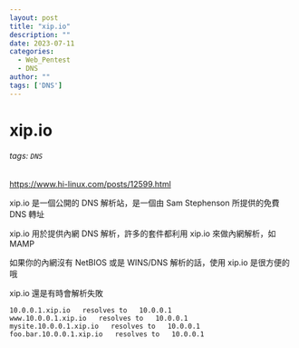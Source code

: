 ```yaml
---
layout: post
title: "xip.io"
description: ""
date: 2023-07-11
categories:
  - Web_Pentest
  - DNS
author: ""
tags: ['DNS']
---
```




# xip.io 
###### tags: `DNS`
https://www.hi-linux.com/posts/12599.html

xip.io 是一個公開的 DNS 解析站，是一個由 Sam Stephenson 所提供的免費 DNS 轉址

xip.io 用於提供內網 DNS 解析，許多的套件都利用 xip.io 來做內網解析，如 MAMP


如果你的內網沒有 NetBIOS 或是 WINS/DNS 解析的話，使用 xip.io 是很方便的哦

xip.io 還是有時會解析失敗



```
10.0.0.1.xip.io   resolves to   10.0.0.1
www.10.0.0.1.xip.io   resolves to   10.0.0.1
mysite.10.0.0.1.xip.io   resolves to   10.0.0.1
foo.bar.10.0.0.1.xip.io   resolves to   10.0.0.1
```




